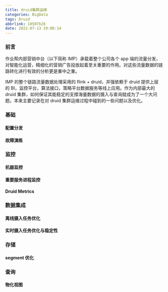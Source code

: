 ```yaml
---
title: druid集群运维
categories: BigData
tags: Druid
abbrlink: 10507b28
date: 2022-07-13 19:08:14
---
```


### 前言
作业帮内部营销中台（以下简称 IMP）承载着整个公司各个 app 端的流量分发，对智能化运营，精细化的营销广告投放起着至关重要的作用。对这些流量数据的链路转化进行有效的分析更是重中之重。

IMP 的整个链路流量数据处理采用的 flink + druid，并强依赖于 druid 提供上层的 BI，监控平台，算法接口，策略平台数据服务等线上应用。作为内部最大的 druid 集群，如何保证其能稳定的支撑海量数据的摄入与查询就成为了一个大问题。本来主要记录在对 druid 集群运维过程中碰到的一些问题以及优化。

<!--more-->

### 基础

#### 配置分发

#### 故障演练

### 监控

#### 机器监控

#### 重要服务进程监控

#### Druid Metrics

### 数据集成

#### 离线摄入任务优化

#### 实时摄入任务优化与稳定性

### 存储

#### segment 优化

### 查询

#### 物化视图